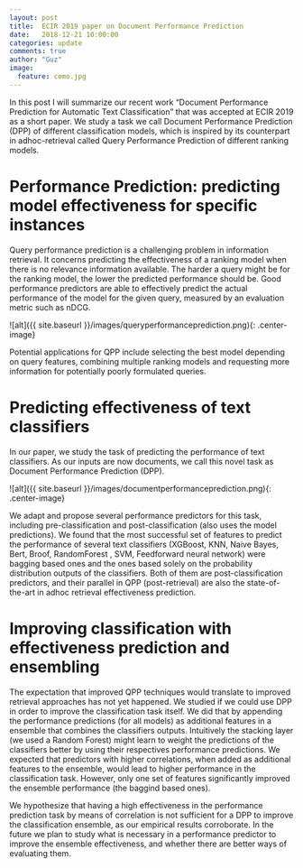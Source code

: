 ```yaml
---
layout: post
title:  ECIR 2019 paper on Document Performance Prediction
date:   2018-12-21 10:00:00
categories: update
comments: true
author: "Guz"
image:
  feature: como.jpg
---
```


<!-- ![alt](/images/image.png){: .center-image}  -->

In this post I will summarize our recent work “Document Performance Prediction for Automatic Text Classification” that was accepted at ECIR 2019 as a short paper. We study a task we call Document Performance Prediction (DPP) of different classification models, which is inspired by its counterpart in adhoc-retrieval called Query Performance Prediction of different ranking models. 

# Performance Prediction: predicting model effectiveness for specific instances
 
Query performance prediction is a challenging problem in information retrieval. It concerns predicting the effectiveness of a ranking model when there is no relevance information available. The harder a query might be for the ranking model, the lower the predicted performance should be. Good performance predictors are able to effectively predict the actual performance of the model for the given query, measured by an evaluation metric such as nDCG.

![alt]({{ site.baseurl }}/images/queryperformanceprediction.png){: .center-image}

Potential applications for QPP include selecting the best model depending on query features, combining multiple ranking models and requesting more information for potentially poorly formulated queries. 

# Predicting effectiveness of text classifiers

In our paper, we study the task of predicting the performance of text classifiers. As our inputs are now documents, we call this novel task as Document Performance Prediction (DPP).

![alt]({{ site.baseurl }}/images/documentperformanceprediction.png){: .center-image}

We adapt and propose several performance predictors for this task, including pre-classification and post-classification (also uses the model predictions). We found that the most successful set of features to predict the performance of several text classifiers (XGBoost, KNN, Naive Bayes, Bert, Broof, RandomForest , SVM, Feedforward neural network) were bagging based ones and the ones based solely on the probability distribution outputs of the classifiers. Both of them are post-classification predictors, and their parallel in QPP (post-retrieval) are also the state-of-the-art in adhoc retrieval effectiveness prediction.

# Improving classification with effectiveness prediction and ensembling

The expectation that improved QPP techniques would translate to improved retrieval approaches has not yet happened. We studied if we could use DPP in order to improve the classification task itself. We did that by appending the performance predictions (for all models) as additional features in a ensemble that combines the classifiers outputs. Intuitively the stacking layer (we used a Random Forest) might learn to weight the predictions of the classifiers better by using their respectives performance predictions. We expected that predictors with higher correlations, when added as additional features to the ensemble, would lead to higher performance in the classification task. However, only one set of features significantly improved the ensemble performance (the baggind based ones). 

We hypothesize that having a high effectiveness in the performance prediction task by means of correlation is not sufficient for a DPP to improve the classification ensemble, as our empirical results corroborate. In the future we plan to study what is necessary in a performance predictor to improve the ensemble effectiveness, and whether there are better ways of evaluating them.
